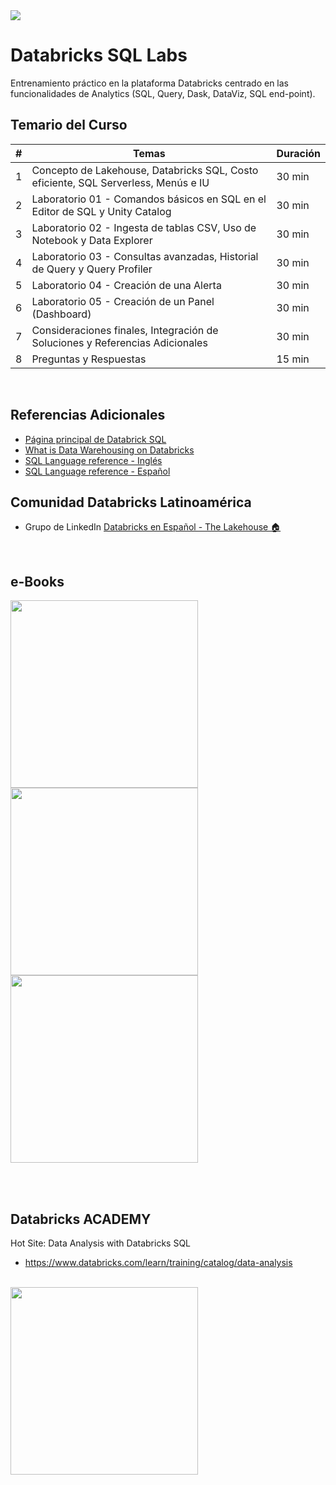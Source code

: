 
<img src="https://raw.githubusercontent.com/Databricks-BR/lab_sql/main/images/header_handson_sql.png">

# Databricks SQL Labs 

Entrenamiento práctico en la plataforma Databricks centrado en las funcionalidades de Analytics (SQL, Query, Dask, DataViz, SQL end-point).

## Temario del Curso

| # | Temas | Duración |
| -- | -- | -- |
| 1 | Concepto de Lakehouse, Databricks SQL, Costo eficiente, SQL Serverless, Menús e IU | 30 min |
| 2 | Laboratorio 01 - Comandos básicos en SQL en el Editor de SQL y Unity Catalog       | 30 min |
| 3 | Laboratorio 02 - Ingesta de tablas CSV, Uso de Notebook y Data Explorer            | 30 min |
| 4 | Laboratorio 03 - Consultas avanzadas, Historial de Query y Query Profiler          | 30 min |
| 5 | Laboratorio 04 - Creación de una Alerta                                           | 30 min |
| 6 | Laboratorio 05 - Creación de un Panel (Dashboard)                                 | 30 min |
| 7 | Consideraciones finales, Integración de Soluciones y Referencias Adicionales       | 30 min |
| 8 | Preguntas y Respuestas                                                            | 15 min |

</br>

## Referencias Adicionales

* [Página principal de Databrick SQL](https://www.databricks.com/product/databricks-sql)
* [What is Data Warehousing on Databricks](https://docs.databricks.com/sql/index.html#what-is-data-warehousing-on-databricks)
* [SQL Language reference - Inglés](https://docs.databricks.com/sql/language-manual/index.html)
* [SQL Language reference - Español](https://learn.microsoft.com/es-mx/azure/databricks/sql/language-manual)



## Comunidad Databricks Latinoamérica

- Grupo de LinkedIn [Databricks en Español - The Lakehouse 🏠](https://www.linkedin.com/groups/14082071/)

</br>

## e-Books

<a href="https://www.databricks.com/resources/ebook/migrating-from-a-data-warehouse-to-a-data-lakehouse"><img src="https://raw.githubusercontent.com/Databricks-BR/lab_sql/main/images/ebook1.png" style="height: 300px;" ></a> 
<a href="https://www.databricks.com/resources/ebook/data-lakehouse-is-your-next-data-warehouse"><img src="https://raw.githubusercontent.com/Databricks-BR/lab_sql/main/images/ebook2.png" style="height: 300px;"></a> 
<a href="https://www.databricks.com/resources/ebook/rise-data-lakehouse"><img src="https://raw.githubusercontent.com/Databricks-BR/lab_sql/main/images/ebook3.png" style="height: 300px;"></a> 

</br></br>

## Databricks ACADEMY
Hot Site: Data Analysis with Databricks SQL 
* https://www.databricks.com/learn/training/catalog/data-analysis
</br>
<img src="https://raw.githubusercontent.com/Databricks-BR/lab_sql/main/images/trilha_academy.png" style="height: 300px;">  
